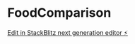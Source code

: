 # FoodComparison

[Edit in StackBlitz next generation editor ⚡️](https://stackblitz.com/~/github.com/Sakshit129/FoodComparison)